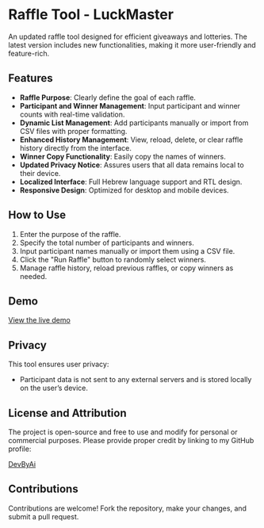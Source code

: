 # Raffle Tool - LuckMaster

An updated raffle tool designed for efficient giveaways and lotteries. The latest version includes new functionalities, making it more user-friendly and feature-rich.

## Features
- **Raffle Purpose**: Clearly define the goal of each raffle.
- **Participant and Winner Management**: Input participant and winner counts with real-time validation.
- **Dynamic List Management**: Add participants manually or import from CSV files with proper formatting.
- **Enhanced History Management**: View, reload, delete, or clear raffle history directly from the interface.
- **Winner Copy Functionality**: Easily copy the names of winners.
- **Updated Privacy Notice**: Assures users that all data remains local to their device.
- **Localized Interface**: Full Hebrew language support and RTL design.
- **Responsive Design**: Optimized for desktop and mobile devices.

## How to Use
1. Enter the purpose of the raffle.
2. Specify the total number of participants and winners.
3. Input participant names manually or import them using a CSV file.
4. Click the "Run Raffle" button to randomly select winners.
5. Manage raffle history, reload previous raffles, or copy winners as needed.

## Demo
[View the live demo](https://devbyai.github.io/LuckMaster/)

## Privacy
This tool ensures user privacy:
- Participant data is not sent to any external servers and is stored locally on the user’s device.

## License and Attribution
The project is open-source and free to use and modify for personal or commercial purposes. Please provide proper credit by linking to my GitHub profile:

[DevByAi](https://github.com/DevByAi)

## Contributions
Contributions are welcome! Fork the repository, make your changes, and submit a pull request.
